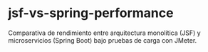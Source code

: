 # jsf-vs-spring-performance
Comparativa de rendimiento entre arquitectura monolítica (JSF) y microservicios (Spring Boot) bajo pruebas de carga con JMeter.

